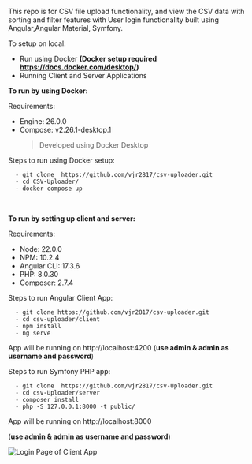 
This repo is for CSV file upload functionality, and  view the CSV data with sorting and filter features with User login functionality built using Angular,Angular Material, Symfony.

To setup on local:

- Run using Docker **(Docker setup required https://docs.docker.com/desktop/)**
- Running Client and Server Applications

**To run by using Docker:**

Requirements:

  - Engine: 26.0.0
  - Compose: v2.26.1-desktop.1
    > Developed using Docker Desktop

  Steps to run using Docker setup:

  ```
    - git clone  https://github.com/vjr2817/csv-uploader.git
    - cd CSV-Uploader/
    - docker compose up
  ```
</br>

**To run by setting up client and server:**

Requirements:

  - Node: 22.0.0
  - NPM: 10.2.4
  - Angular CLI: 17.3.6
  - PHP: 8.0.30
  - Composer: 2.7.4

 Steps to run Angular Client App:

  ```
    - git clone https://github.com/vjr2817/csv-uploader.git
    - cd csv-uploader/client
    - npm install
    - ng serve
  ```
App will be running on http://localhost:4200 (**use admin & admin as username and password**)


Steps to run Symfony PHP app:

  ```
    - git clone  https://github.com/vjr2817/csv-Uploader.git
    - cd csv-Uploader/server
    - composer install
    - php -S 127.0.0.1:8000 -t public/
  ```

App will be running on http://localhost:8000 

(**use admin & admin as username and password**)

![Login Page of Client App](https://github.com/vjr2817/CSV-Uploader/assets/135838955/a071e6c5-0ab9-433e-8f9d-a89ea7e4743d)


    



  
